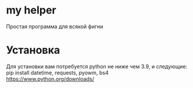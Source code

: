 # my helper
Простая программа для всякой фигни
# Установка
Для установки вам потребуется python не ниже чем 3.9, и следующие:
pip install datetime, requests, pyowm, bs4                                         
https://www.python.org/downloads/
